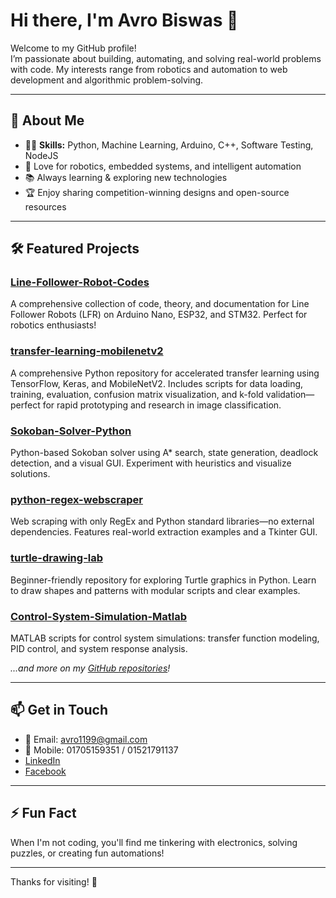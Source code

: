 # Hi there, I'm Avro Biswas 👋

Welcome to my GitHub profile!  
I’m passionate about building, automating, and solving real-world problems with code. My interests range from robotics and automation to web development and algorithmic problem-solving.

---

## 🚀 About Me

- 👨‍💻 **Skills:** Python, Machine Learning, Arduino, C++, Software Testing, NodeJS  
- 🤖 Love for robotics, embedded systems, and intelligent automation  
- 📚 Always learning & exploring new technologies  
- 🏆 Enjoy sharing competition-winning designs and open-source resources

---

## 🛠️ Featured Projects

### [Line-Follower-Robot-Codes](https://github.com/avro1199/Line-Follower-Robot-Codes)
A comprehensive collection of code, theory, and documentation for Line Follower Robots (LFR) on Arduino Nano, ESP32, and STM32. Perfect for robotics enthusiasts!

### [transfer-learning-mobilenetv2](https://github.com/avro1199/transfer-learning-mobilenetv2)
A comprehensive Python repository for accelerated transfer learning using TensorFlow, Keras, and MobileNetV2. Includes scripts for data loading, training, evaluation, confusion matrix visualization, and k-fold validation—perfect for rapid prototyping and research in image classification.

### [Sokoban-Solver-Python](https://github.com/avro1199/Sokoban-Solver-Python)
Python-based Sokoban solver using A* search, state generation, deadlock detection, and a visual GUI. Experiment with heuristics and visualize solutions.

### [python-regex-webscraper](https://github.com/avro1199/python-regex-webscraper)
Web scraping with only RegEx and Python standard libraries—no external dependencies. Features real-world extraction examples and a Tkinter GUI.

### [turtle-drawing-lab](https://github.com/avro1199/turtle-drawing-lab)
Beginner-friendly repository for exploring Turtle graphics in Python. Learn to draw shapes and patterns with modular scripts and clear examples.

### [Control-System-Simulation-Matlab](https://github.com/avro1199/Control-System-Simulation-Matlab)
MATLAB scripts for control system simulations: transfer function modeling, PID control, and system response analysis.

*...and more on my [GitHub repositories](https://github.com/avro1199?tab=repositories)!*

---

## 📫 Get in Touch

- 📧 Email: avro1199@gmail.com  
- 📱 Mobile: 01705159351 / 01521791137  
- [LinkedIn](https://www.linkedin.com/in/rjavro)  
- [Facebook](https://www.facebook.com/rjAvro1199/)

---

## ⚡ Fun Fact

When I'm not coding, you'll find me tinkering with electronics, solving puzzles, or creating fun automations!

---

Thanks for visiting! 🚀
